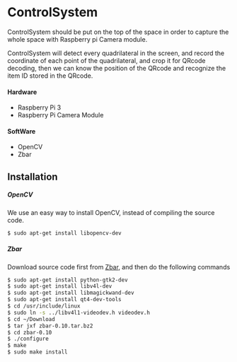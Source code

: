 # ControlSystem

ControlSystem should be put on the top of the space in order to capture the whole space with Raspberry pi Camera module.

ControlSystem will detect every quadrilateral in the screen, and record the coordinate of each point of the quadrilateral, and crop it for QRcode decoding, then we can know the position of the QRcode and recognize the item ID stored in the QRcode.

#### Hardware 
 - Raspberry Pi 3
 - Raspberry Pi Camera Module
#### SoftWare
 - OpenCV
 - Zbar

## Installation

##### OpenCV  
 We use an easy way to install OpenCV, instead of compiling the source code. 
```sh
$ sudo apt-get install libopencv-dev
```
##### Zbar
Download source code first from [Zbar](http://zbar.sourceforge.net/download.html), and then do the following commands 

```sh
$ sudo apt-get install python-gtk2-dev
$ sudo apt-get install libv4l-dev
$ sudo apt-get install libmagickwand-dev
$ sudo apt-get install qt4-dev-tools
$ cd /usr/include/linux
$ sudo ln -s ../libv4l1-videodev.h videodev.h
$ cd ~/Download
$ tar jxf zbar-0.10.tar.bz2
$ cd zbar-0.10
$ ./configure
$ make 
$ sudo make install
```


